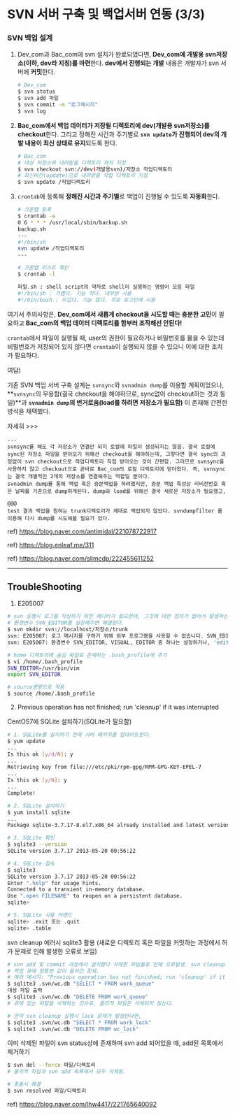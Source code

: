 # SVN 서버 구축 및 백업서버 연동 (3/3)



### SVN 백업 설계

1. Dev_com과 Bac_com에 svn 설치가 완료되었다면, **Dev_com에 개발용 svn저장소(이하, dev라 지칭)를 마련**한다. **dev에서 진행되는 개발** 내용은 개발자가 svn 서버에 **커밋**한다.

   ```bash
   # Dev_com
   $ svn status
   $ svn add 파일
   $ svn commit -m "로그메시지"
   $ svn log
   ```

   

2. **Bac_com에서 백업 데이터가 저장될 디렉토리에 dev(개발용 svn저장소)를 checkout**한다. 그리고 정해진 시간과 주기별로 **`svn update`가 진행되어 dev의 개발 내용이 최신 상태로 유지**되도록 한다.

   ```bash
   # Bac_com
   # 대상 저장소와 내려받을 디렉토리 위치 지정
   $ svn checkout svn://dev(개발용svn)/저장소 작업디렉토리
   # 최신버전(update)으로 내려받을 작업 디렉토리 지정
   $ svn update /작업디렉토리
   ```

   

3. `crontab`에 등록해 **정해진 시간과 주기별**로 백업이 진행될 수 있도록 **자동화**한다.

   ```bash
   # 크론탭 등록
   $ crontab -e
   0 6 * * * /usr/local/sbin/backup.sh
   backup.sh
   ---
   #!/bin/sh
   svn update /작업디렉토리
   ---
   
   # 크론탭 리스트 확인
   $ crontab -l
   
   파일.sh : shell script의 약자로 shell이 실행하는 명령어 모음 파일
   #!/bin/sh : 가볍다. 기능 적다. 대부분 사용
   #!/bin/bash : 무겁다. 기능 많다. 주로 로그인에 사용
   ```

   



여기서 주의사항은, **Dev_com에서 새롭게 checkout을 시도할 때는 충분한 고민**이 필요하고 **Bac_com의 백업 데이터 디렉토리를 함부러 조작해선 안된다!**

`crontab`에서 파일이 실행될 때, user의 권한이 필요하거나 비밀번호를 물을 수 있는데 비밀번호가 저장되어 있지 않다면 `crontab`이 실행되지 않을 수 있으니 이에 대한 조치가 필요하다.







여담)

기존 SVN 백업 서버 구축 설계는 `svnsync`와 `svnadmin dump`를 이용할 계획이었으나, **`svnsync`의 무용함(결국 checkout을 해야하므로, sync없이 checkout하는 것과 동일)**과 **`svnadmin dump`의 번거로움(load를 하려면 저장소가 필요함)** 이 존재해 간편한 방식을 채택했다.

자세히 >>>

```
...
svnsync를 해도 각 저장소가 연결만 되지 로컬에 파일이 생성되지는 않음. 결국 로컬에 sync된 저장소 파일을 받아오기 위해선 checkout을 해야하는데, 그렇다면 결국 sync의 과정없이 svn checkout으로 작업디렉토리 직접 받아오는 것이 간편함. 그러므로 svnsync를 사용하지 않고 checkout으로 곧바로 Bac_com의 로컬 디렉토리에 받아왔다. 즉, svnsync는 결국 개별적인 2개의 저장소를 연결해주는 역할일 뿐이다.
svnadmin dump를 통해 백업 혹은 증분백업을 하려했지만, 증분 백업 특성상 리비전번호 혹은 날짜를 기준으로 dump하게된다. dump와 load를 위해선 결국 새로운 저장소가 필요했고, 

@@@
test 결과 백업을 원하는 trunk디렉토리가 제대로 백업되지 않았다. svndumpfilter 를 이용해 다시 dump를 시도해볼 필요가 있다.
```





ref) https://blog.naver.com/antimidal/221078722917

ref) https://blog.enleaf.me/311

ref) https://blog.naver.com/slimcdp/222455611252





---





##  TroubleShooting

1. E205007

```bash
# svn 실행시 로그를 작성하기 위한 에디터가 필요한데, 그것에 대한 정의가 없어서 발생하는 에러.
# 환경변수 SVN_EDITOR를 설정해주면 해결된다.
$ svn mkdir svn://localhost/저장소/trunk
svn: E205007: 로그 메시지를 구하기 위해 외부 프로그램을 사용할 수 없습니다. SVN_EDITOR 환경 변수를 설정하시거나 --message (-m) 또는 --file (-F) 옵션을 사용하세요
svn: E205007: 환경변수 SVN_EDITOR, VISUAL, EDITOR 중 하나는 설정하거나, 'editor-cmd' 를 구성화일에 명시해야합니다

# home 디렉토리에 숨김 파일로 존재하는 .bash_profile에 추가
$ vi /home/.bash_profile
SVN_EDITOR=/usr/bin/vim
export SVN_EDITOR

# source명령으로 적용
$ source /home/.bash_profile
```



2. Previous operation has not finished; run 'cleanup' if it was interrupted

CentOS7에 SQLite 설치하기(SQLite가 필요함)

```bash
# 1. SQLite를 설치하기 전에 서버 패키지를 업데이트한다.
$ yum update
...
Is this ok [y/d/N]: y
...
Retrieving key from file:///etc/pki/rpm-gpg/RPM-GPG-KEY-EPEL-7
...
Is this ok [y/N]: y
...
Complete!

# 2. SQLite 설치하기
$ yum install sqlite
...
Package sqlite-3.7.17-8.el7.x86_64 already installed and latest version

# 3. SQLite 확인
$ sqlite3 --version
SQLite version 3.7.17 2013-05-20 00:56:22

# 4. SQLite 접속
$ sqlite3
SQLite version 3.7.17 2013-05-20 00:56:22
Enter ".help" for usage hints.
Connected to a transient in-memory database.
Use ".open FILENAME" to reopen on a persistent database.
sqlite>

# 5. SQLite 사용 커맨드
sqlite> .exit 또는 .quit
sqlite> .table
```



svn cleanup 에러시 sqlite3 활용 (새로운 디렉토리 혹은 파일을 커밋하는 과정에서 허가 문제로 인해 발생한 오류로 보임)

```bash
# svn add 및 commit 과정에서 설치했다 삭제한 파일들로 인해 오류발생. svn cleanup 불가능.
# 작업 큐에 엉뚱한 값이 들어간 문제.
# 에러 메시지: "Previous operation has not finished; run 'cleanup' if it was interrupted."
$ sqlite3 .svn/wc.db "SELECT * FROM work_queue"
대상 파일 출력
$ sqlite3 .svn/wc.db "DELETE FROM work_queue"
# 큐에 있는 파일을 삭제하는 것으로, 물리적 파일은 삭제되지 않는다.

# 만약 svn cleanup 실행시 lock 문제가 발생한다면,
$ sqlite3 .svn/wc.db "SELECT * FROM work_lock"
$ sqlite3 .svn/wc.db "DELETE FROM wc_lock"
```



이미 삭제된 파일이 svn status상에 존재하며 svn add 되어있을 때, add된 목록에서 제거하기

```bash
$ svn del --force 파일/디렉토리
# 물리적 파일과 svn add 목록에서 모두 삭제됨.

# 충돌시 해결
$ svn resolved 파일/디렉토리
```





ref) https://blog.naver.com/lhw4417/221765640092









